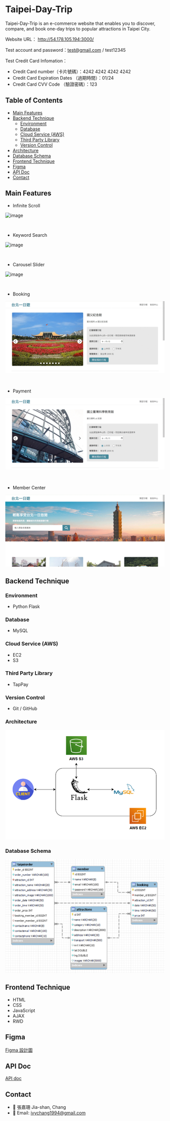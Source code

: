 # Taipei-Day-Trip

Taipei-Day-Trip is an e-commerce website that enables you to discover, compare, and book one-day trips to popular attractions in Taipei City.

Website URL： <http://54.178.105.194:3000/>

Test account and password：test@gmail.com / test12345

Test Credit Card Infomation：

* Credit Card number（卡片號碼）：4242 4242 4242 4242
* Credit Card Expiration Dates （過期時間）：01/24
* Credit Card CVV Code （驗證密碼）：123

## Table of Contents

* [Main Features](#main-features)
* [Backend Technique](#backend-technique)
  * [Environment](#environment)
  * [Database](#database)
  * [Cloud Service (AWS)](#cloudservice)
  * [Third Party Library](#thirdparty)
  * [Version Control](#version)
* [Architecture](#architecture)
* [Database Schema](#databaseschema)
* [Frontend Technique](#frontend-technique)
* [Figma](#figma)
* [API Doc](#api)
* [Contact](#contact)

## Main Features <a name="main-features"></a>

* Infinite Scroll

![image](/demo/scroll.gif)

</br>

* Keyword Search

![image](/demo/keyword.gif)

</br>

* Carousel Slider

![image](/demo/carousel.gif)

</br>

* Booking

![image](/demo/booking.gif)

</br>

* Payment

![image](/demo/payment.gif)

</br>

* Member Center

![image](/demo/member.gif)

## Backend Technique <a name="backend-technique"></a>

### Environment <a name="environment"></a>

* Python Flask

### Database <a name="database"></a>

* MySQL

### Cloud Service (AWS) <a name="cloudservice"></a>

* EC2
* S3

### Third Party Library <a name="thirdparty"></a>

* TapPay

### Version Control <a name="version"></a>

* Git / GitHub

### Architecture <a name="architecture"></a>

![image](/demo/Server_Architecture.png)

### Database Schema <a name="databaseschema"></a>

![image](/demo/DBschema.png)

## Frontend Technique <a name="frontend-technique"></a>

* HTML
* CSS
* JavaScript
* AJAX
* RWD

## Figma <a name="figma"></a>

[Figma 設計圖](https://www.figma.com/file/MZkYBH31H5gyLoZoZq116j/Taipei-Trip-%E5%8F%B0%E5%8C%97%E4%B8%80%E6%97%A5%E9%81%8A-2.0?node-id=2-139)

## API Doc <a name="api"></a>

[API doc](https://app.swaggerhub.com/apis-docs/padax/taipei-day-trip/1.1.0)

## Contact <a name="contact"></a>

* :woman: 張嘉珊 Jia-shan, Chang
* :e-mail: Email: ivychang1994@gmail.com